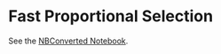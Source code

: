 Fast Proportional Selection
===
See the [NBConverted Notebook](http://jbn.github.io/fast_proportional_selection/). 